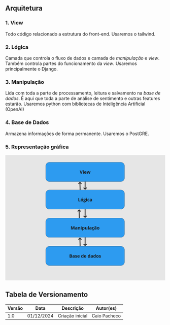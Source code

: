 ## Arquitetura

### 1. View
Todo código relacionado a estrutura do front-end. Usaremos o tailwind.
### 2. Lógica
Camada que controla o fluxo de dados e camada de *manipulação* e *view*. Também controla partes do funcionamento da *view*. Usaremos principalmente o Django.
### 3. Manipulação
Lida com toda a parte de processamento, leitura e salvamento na *base de dados*. É aqui que toda a parte de análise de sentimento e outras features estarão. Usaremos python com bibliotecas de Inteligência Artificial (OpenAI)
### 4. Base de Dados
Armazena informações de forma permanente. Usaremos o PostGRE.
### 5. Representação gráfica
![Arquitetura](Arquitetura.jpg)

## Tabela de Versionamento

| Versão | Data       | Descrição                                                     | Autor(es)    |
|--------|------------|---------------------------------------------------------------|--------------|
| 1.0    | 01/12/2024 | Criação inicial                       | Caio Pacheco |